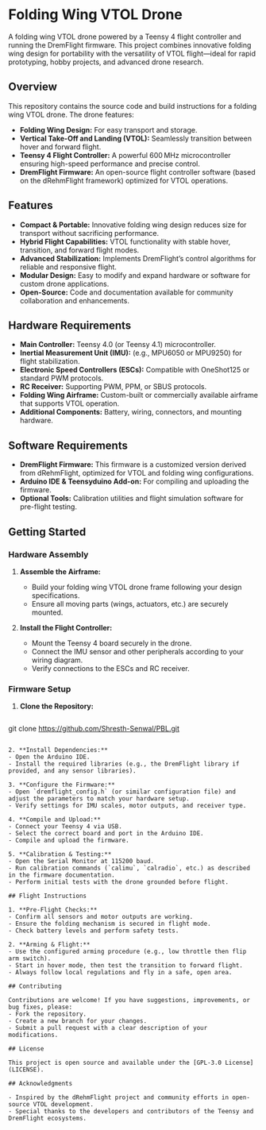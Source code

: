 
# Folding Wing VTOL Drone

A folding wing VTOL drone powered by a Teensy 4 flight controller and running the DremFlight firmware. This project combines innovative folding wing design for portability with the versatility of VTOL flight—ideal for rapid prototyping, hobby projects, and advanced drone research.

## Overview

This repository contains the source code and build instructions for a folding wing VTOL drone. The drone features:
- **Folding Wing Design:** For easy transport and storage.
- **Vertical Take-Off and Landing (VTOL):** Seamlessly transition between hover and forward flight.
- **Teensy 4 Flight Controller:** A powerful 600 MHz microcontroller ensuring high-speed performance and precise control.
- **DremFlight Firmware:** An open-source flight controller software (based on the dRehmFlight framework) optimized for VTOL operations.

## Features

- **Compact & Portable:** Innovative folding wing design reduces size for transport without sacrificing performance.
- **Hybrid Flight Capabilities:** VTOL functionality with stable hover, transition, and forward flight modes.
- **Advanced Stabilization:** Implements DremFlight’s control algorithms for reliable and responsive flight.
- **Modular Design:** Easy to modify and expand hardware or software for custom drone applications.
- **Open-Source:** Code and documentation available for community collaboration and enhancements.

## Hardware Requirements

- **Main Controller:** Teensy 4.0 (or Teensy 4.1) microcontroller.
- **Inertial Measurement Unit (IMU):** (e.g., MPU6050 or MPU9250) for flight stabilization.
- **Electronic Speed Controllers (ESCs):** Compatible with OneShot125 or standard PWM protocols.
- **RC Receiver:** Supporting PWM, PPM, or SBUS protocols.
- **Folding Wing Airframe:** Custom-built or commercially available airframe that supports VTOL operation.
- **Additional Components:** Battery, wiring, connectors, and mounting hardware.

## Software Requirements

- **DremFlight Firmware:** This firmware is a customized version derived from dRehmFlight, optimized for VTOL and folding wing configurations.
- **Arduino IDE & Teensyduino Add-on:** For compiling and uploading the firmware.
- **Optional Tools:** Calibration utilities and flight simulation software for pre-flight testing.

## Getting Started

### Hardware Assembly

1. **Assemble the Airframe:**
   - Build your folding wing VTOL drone frame following your design specifications.
   - Ensure all moving parts (wings, actuators, etc.) are securely mounted.

2. **Install the Flight Controller:**
   - Mount the Teensy 4 board securely in the drone.
   - Connect the IMU sensor and other peripherals according to your wiring diagram.
   - Verify connections to the ESCs and RC receiver.

### Firmware Setup

1. **Clone the Repository:**
   ```bash
  git clone https://github.com/Shresth-Senwal/PBL.git
   ```

2. **Install Dependencies:**
   - Open the Arduino IDE.
   - Install the required libraries (e.g., the DremFlight library if provided, and any sensor libraries).

3. **Configure the Firmware:**
   - Open `dremflight_config.h` (or similar configuration file) and adjust the parameters to match your hardware setup.
   - Verify settings for IMU scales, motor outputs, and receiver type.

4. **Compile and Upload:**
   - Connect your Teensy 4 via USB.
   - Select the correct board and port in the Arduino IDE.
   - Compile and upload the firmware.

5. **Calibration & Testing:**
   - Open the Serial Monitor at 115200 baud.
   - Run calibration commands (`calimu`, `calradio`, etc.) as described in the firmware documentation.
   - Perform initial tests with the drone grounded before flight.

## Flight Instructions

1. **Pre-Flight Checks:**
   - Confirm all sensors and motor outputs are working.
   - Ensure the folding mechanism is secured in flight mode.
   - Check battery levels and perform safety tests.

2. **Arming & Flight:**
   - Use the configured arming procedure (e.g., low throttle then flip arm switch).
   - Start in hover mode, then test the transition to forward flight.
   - Always follow local regulations and fly in a safe, open area.

## Contributing

Contributions are welcome! If you have suggestions, improvements, or bug fixes, please:
- Fork the repository.
- Create a new branch for your changes.
- Submit a pull request with a clear description of your modifications.

## License

This project is open source and available under the [GPL-3.0 License](LICENSE).

## Acknowledgments

- Inspired by the dRehmFlight project and community efforts in open-source VTOL development.
- Special thanks to the developers and contributors of the Teensy and DremFlight ecosystems.

